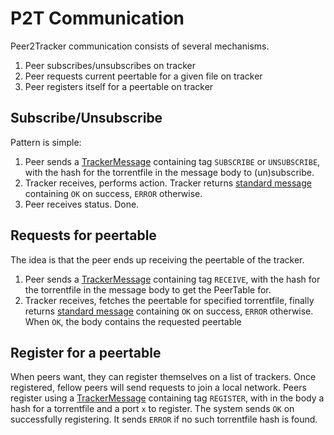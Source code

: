 # P2T Communication
Peer2Tracker communication consists of several mechanisms.

 1. Peer subscribes/unsubscribes on tracker
 2. Peer requests current peertable for a given file on tracker
 3. Peer registers itself for a peertable on tracker

## Subscribe/Unsubscribe
Pattern is simple:
 1. Peer sends a [TrackerMessage](/src/shared/connection/message/tracker/message.h) containing tag `SUBSCRIBE` or `UNSUBSCRIBE`, with the hash for the torrentfile in the message body to (un)subscribe.
 2. Tracker receives, performs action. Tracker returns [standard message](/src/shared/connection/message/message.h) containing `OK` on success, `ERROR` otherwise.
 3. Peer receives status. Done.

## Requests for peertable
The idea is that the peer ends up receiving the peertable of the tracker.
 1. Peer sends a [TrackerMessage](/src/shared/connection/message/tracker/message.h) containing tag `RECEIVE`, with the hash for the torrentfile in the message body to get the PeerTable for.
 2. Tracker receives, fetches the peertable for specified torrentfile, finally returns [standard message](/src/shared/connection/message/message.h) containing `OK` on success, `ERROR` otherwise. When `OK`, the body contains the requested peertable

## Register for a peertable
When peers want, they can register themselves on a list of trackers.
Once registered, fellow peers will send requests to join a local network.
Peers register using a [TrackerMessage](/src/shared/connection/message/tracker/message.h) containing tag `REGISTER`, with in the body a hash for a torrentfile and a port `x` to register.
The system sends `OK` on successfully registering.
It sends `ERROR` if no such torrentfile hash is found.